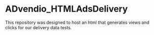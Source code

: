 # ADvendio_HTMLAdsDelivery
This repository was designed to host an html that generates views and clicks for our delivery data tests.
